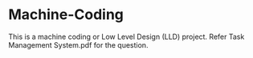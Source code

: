 # Machine-Coding

This is a machine coding or Low Level Design (LLD) project.
Refer Task Management System.pdf for the question.
